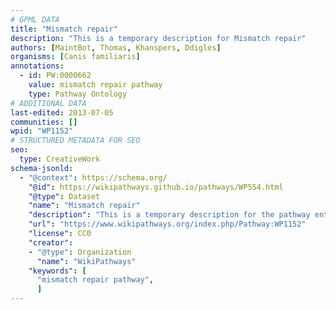 ```yaml
---
# GPML DATA
title: "Mismatch repair"
description: "This is a temporary description for Mismatch repair"
authors: [MaintBot, Thomas, Khanspers, Ddigles]
organisms: [Canis familiaris]
annotations:
  - id: PW:0000662
    value: mismatch repair pathway
    type: Pathway Ontology
# ADDITIONAL DATA
last-edited: 2013-07-05
communities: []
wpid: "WP1152"
# STRUCTURED METADATA FOR SEO
seo:
  type: CreativeWork
schema-jsonld:
  - "@context": https://schema.org/
    "@id": https://wikipathways.github.io/pathways/WP554.html
    "@type": Dataset
    "name": "Mismatch repair"
    "description": "This is a temporary description for the pathway entitled: Mismatch repair"
    "url": "https://www.wikipathways.org/index.php/Pathway:WP1152"
    "license": CC0
    "creator":
    - "@type": Organization
      "name": "WikiPathways"
    "keywords": [
      "mismatch repair pathway",
      ]
---
```


